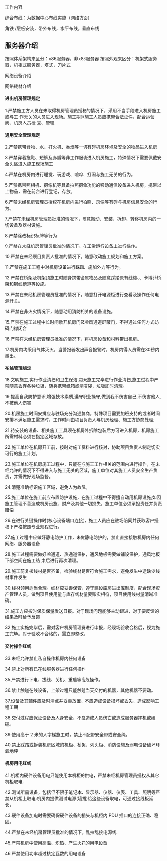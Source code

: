 工作内容

综合布线：为数据中心布线实施（网络方面）

角铁   /层板安装，带外布线，水平布线，垂直布线

 

## 服务器介绍

按照体系架构来区分：x86服务器，非x86服务器
按照外观来区分：机架式服务器，机柜式服务器，塔式，刀片式

网络设备介绍

网络耗材介绍

#### 进出机房管理规定

1.严禁施工方人员在未取得机房管理员授权的情况下，采用不当手段进入机房施工或与工
作无关的人员进入现场。施工期间施工人员应携带合法证件，配合运营商、机房人员检
查、管理



#### 通用安全管理规定

2.严禁携带食物、水、打火机、香烟等一切有碍机房环境及安全的物品进入机房

3.严禁穿着拖鞋、短裤及赤膊等非工作服装进入机房施工，特殊情况下需要佩戴安全头盔进入施工现场施工

4.严禁在机房内进行睡觉、玩游戏、喧哗、打闹与施工无关的行为。

5.严禁携带照相机、摄像机等具备拍照摄像功能的移动通信设备进入机房，携带以上物品，需在前台进行登记，存放。

6.严禁未经机房管理员授权在机房内进行拍照、录像等有碍与机房信息安全的行为。

7.严禁在未经机房管理员批准的情况下，随意搬动、安装、拆卸、转移机房内的一切设备及器材设施。

8.严禁涂改标识标牌等行为

9.严禁在未经机房管理员批准的情况下，在正常运行设备上进行操作。

10.严禁在未经项目负责人批准的情况下，随意改动施工规划和施工方案。

11.严禁在施工工程中对机房设备进行踩踏、施加外力等行为。

12.严禁在桥架及机架顶施工时随身携带金属物品及随意踩踏原有线缆、、卡博菲桥架和钢线槽道等设施。

13.严禁在未经机房管理员批准的情况下，随意打开电源柜进行查看及操作任何电源开关。

14.严禁在非火灾情况下，随意动用消防相关的设备设施。

15.严禁在施工过程中长时间敞开机房门及冷风通道屏蔽门，不得通过任何方式妨碍门襟闭合

16.严禁在未经机房管理员批准的情况下，将机房设备和材料带出机房。

17.机房内均采用气体灭火，当警报器发出声音报警时，机房内得人员需在30秒内撤出。



#### 布线管理规定

18.文明施工,实行作业清扫和卫生保洁,每天施工完毕进行作业清扫,施工过程中严禁随意丢弃各种垃圾，随身携带纸箱或清洁袋，垃圾即时清理。

19.提高自我防护意识,增强技术素质,遵守职业操守,做到我不伤害自己,不伤害他人,不被他人伤害

20.机房施工时间安排应与驻场充分沟通协商，特殊项目需要加班支持的或者时间安排不满足施工需求时，工作时间由项目负责人与机房经理、施工方协商处理;

21.待安装的设备、相关施工工具须在机房外拆除包装后方可进入机房，机房施工所需材料必须在指定区域存放。

22.施工单位在机房开工前，按时对施工资料进行核对，协助项目负责人制定切实可行的施工计划。

23.施工单位在机房施工过程中，只能在与施工工作相关的范围内进行操作，在未经允许的情况下不得进入与施工无关的区域，施工单位对其施工人员安全生产负责，并需做好现场监督。

24.清楚准确标识施工区域，避免人为故障。

25.施工单位在施工前应布置防护设施，在施工过程中不得擅自动用机房设施;如因施工管理不善造成机房设施、财产及其他一切损失，施工单位必须承担责任并负责赔偿

26.在进行关键操作时(核心设备端口连接)，施工人员应在驻场陪同并获取客户授权下严格按照专业规程进行。

27.施工过程中应做好静电防护工作，未做静电防护的，禁止直接接触机房内任何网络、服务器设备

28.施工过程需要做好冷通道、热通道保护，通风地板需要做铺设保护，通风地板下部空间在施工结
束后进行再次清理。

29.施工前复核线材是否齐备，检验线材是否符合施工需求，避免发生中途缺少线材事件发生

30.线材领用适当合理。线材应妥善保管，遵守建设库房进出库制度，配合现场资产管理人员，做到项目使用量与库存线材量要账实相符，项目使用线材量清晰准确。

31.施工方应按时保质保量发送日报。对于现场问题能够主动跟进，对于要反馈的结果及时给予反馈

32 施工实施完毕后，需对客户机房管理员进行申报，经现场验收合格后，视为施工完毕。对于验收不合格的，需立即整改。



#### 交付操作红线

33.未经允许禁止私自操作机房内任何设备

34.禁止对所有已在线服务器进行任何操作

35.严禁进行下电、拔线、关机、重启等高危操作。

36.禁止触碰在线设备，上架过程只能触碰当天交付的机器，其他机器不要动。

37.设备及其辅件应及时清点并妥善放置，不应造成设备损坏或丢失，造成影响工程工期

38.交付过程应保证设备及人身安全，不应造成人员伤亡或造成服务器摔机或磕碰。

39.使用高于 2 米的人字梯施工时，禁止不配带安全带或安全绳。

40.禁止踩踏或拆装机房区域的机柜、桥架、列头柜、消防设施及弱电设备破坏环氧地坪



#### 机房用电红线

41.机柜内硬件设备用电只能使用本机柜的供电，严禁未经机房管理员授权从其它机柜取电.

42.测试所需设备，包括但不限于笔记本、显示器、仪器、仪表、工具、照明等严禁从机柜上取电:机房内提供测试电源(墙插)给这些设备取电，可通过接线板延长，

43.硬件设备加电时需要确保硬件设备的插头与机柜内 PDU 插口的连接正确、稳固。

44.严禁在未经机房管理员批准的情况下，乱拉乱接电源线.

45.严禁机房中使用高温、炽热、产生火花的用电设备

46.严禁使用功率超过核定瓦数的用电设备